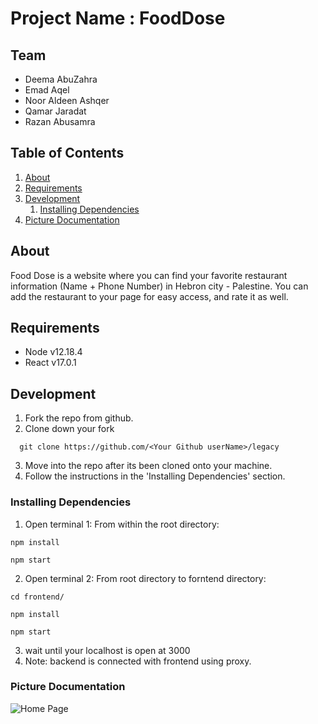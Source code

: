 # Project Name : FoodDose

## Team
  - Deema AbuZahra
  - Emad Aqel
  - Noor Aldeen Ashqer 
  - Qamar Jaradat
  - Razan Abusamra

## Table of Contents

1. [About](#about)
1. [Requirements](#requirements)
1. [Development](#development)
    1. [Installing Dependencies](#installing-dependencies)
1. [Picture Documentation](#documentation)

## About

Food Dose is a website where you can find your favorite restaurant information (Name + Phone Number) in Hebron city - Palestine. You can add the restaurant to your page for easy access, and rate it as well. 

## Requirements

- Node v12.18.4
- React v17.0.1

## Development

1. Fork the repo from github.
2. Clone down your fork
```
  git clone https://github.com/<Your Github userName>/legacy
```
3. Move into the repo after its been cloned onto your machine.
4. Follow the instructions in the 'Installing Dependencies' section.

### Installing Dependencies

1. Open terminal 1: From within the root directory:
```
npm install

npm start 
```
2. Open terminal 2: From root directory to forntend directory:
```
cd frontend/

npm install

npm start 
```
3. wait until your localhost is open at 3000
4. Note: backend is connected with frontend using proxy.

### Picture Documentation

![Home Page](https://i.imgur.com/Eqbuf6b.png)


